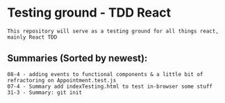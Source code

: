 # Testing ground - TDD React
```
This repository will serve as a testing ground for all things react, mainly React TDD
```

## Summaries (Sorted by newest):
```
08-4 - adding events to functional components & a little bit of refractoring on Appointment.test.js
07-4 - Summary add indexTesting.html to test in-browser some stuff
31-3 - Summary: git init


```